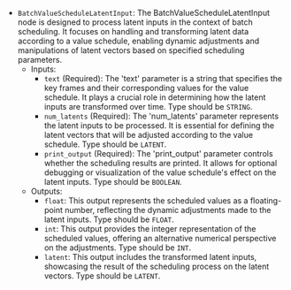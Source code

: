 - `BatchValueScheduleLatentInput`: The BatchValueScheduleLatentInput node is designed to process latent inputs in the context of batch scheduling. It focuses on handling and transforming latent data according to a value schedule, enabling dynamic adjustments and manipulations of latent vectors based on specified scheduling parameters.
    - Inputs:
        - `text` (Required): The 'text' parameter is a string that specifies the key frames and their corresponding values for the value schedule. It plays a crucial role in determining how the latent inputs are transformed over time. Type should be `STRING`.
        - `num_latents` (Required): The 'num_latents' parameter represents the latent inputs to be processed. It is essential for defining the latent vectors that will be adjusted according to the value schedule. Type should be `LATENT`.
        - `print_output` (Required): The 'print_output' parameter controls whether the scheduling results are printed. It allows for optional debugging or visualization of the value schedule's effect on the latent inputs. Type should be `BOOLEAN`.
    - Outputs:
        - `float`: This output represents the scheduled values as a floating-point number, reflecting the dynamic adjustments made to the latent inputs. Type should be `FLOAT`.
        - `int`: This output provides the integer representation of the scheduled values, offering an alternative numerical perspective on the adjustments. Type should be `INT`.
        - `latent`: This output includes the transformed latent inputs, showcasing the result of the scheduling process on the latent vectors. Type should be `LATENT`.

